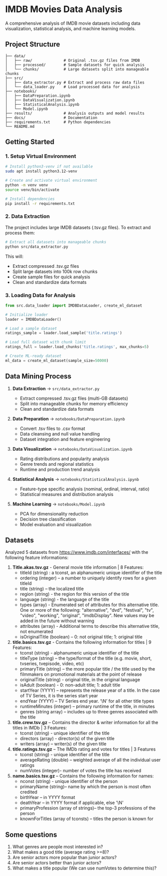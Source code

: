 # IMDB Movies Data Analysis

A comprehensive analysis of IMDB movie datasets including data visualization, statistical analysis, and machine learning models.

## Project Structure

```
├── data/
│   ├── raw/              # Original .tsv.gz files from IMDB
│   ├── processed/        # Sample datasets for quick analysis
│   └── chunks/           # Large datasets split into manageable chunks
├── src/
│   ├── data_extractor.py # Extract and process raw data files
│   └── data_loader.py    # Load processed data for analysis
├── notebooks/
│   ├── DataPreparation.ipynb
│   ├── DataVisualization.ipynb
│   ├── StatisticalAnalysis.ipynb
│   └── Model.ipynb
├── results/              # Analysis outputs and model results
├── docs/                 # Documentation
├── requirements.txt      # Python dependencies
└── README.md
```

## Getting Started

### 1. Setup Virtual Environment

```bash
# Install python3-venv if not available
sudo apt install python3.12-venv

# Create and activate virtual environment
python -m venv venv
source venv/bin/activate

# Install dependencies
pip install -r requirements.txt
```

### 2. Data Extraction

The project includes large IMDB datasets (.tsv.gz files). To extract and process them:

```bash
# Extract all datasets into manageable chunks
python src/data_extractor.py
```

This will:
- Extract compressed .tsv.gz files
- Split large datasets into 100k row chunks
- Create sample files for quick analysis
- Clean and standardize data formats

### 3. Loading Data for Analysis

```python
from src.data_loader import IMDBDataLoader, create_ml_dataset

# Initialize loader
loader = IMDBDataLoader()

# Load a sample dataset
ratings_sample = loader.load_sample('title.ratings')

# Load full dataset with chunk limit
ratings_full = loader.load_chunks('title.ratings', max_chunks=5)

# Create ML-ready dataset
ml_data = create_ml_dataset(sample_size=50000)
```

## Data Mining Process

1. **Data Extraction** -> `src/data_extractor.py`
   - Extract compressed .tsv.gz files (multi-GB datasets)
   - Split into manageable chunks for memory efficiency
   - Clean and standardize data formats

2. **Data Preparation** -> `notebooks/DataPreparation.ipynb`
   - Convert .tsv files to .csv format
   - Data cleansing and null value handling
   - Dataset integration and feature engineering

3. **Data Visualization** -> `notebooks/DataVisualization.ipynb`
   - Rating distributions and popularity analysis
   - Genre trends and regional statistics
   - Runtime and production trend analysis

4. **Statistical Analysis** -> `notebooks/StatisticalAnalysis.ipynb`
   - Feature-type specific analysis (nominal, ordinal, interval, ratio)
   - Statistical measures and distribution analysis

5. **Machine Learning** -> `notebooks/Model.ipynb`
   - PCA for dimensionality reduction
   - Decision tree classification
   - Model evaluation and visualization

## Datasets
Analyzed 5 datasets from https://www.imdb.com/interfaces/ with the following feature informations:

1. **Title.akas.tsv.gz** - General movie title information | 8 Features:
    - titleId (string)
    : a tconst, an alphanumeric unique identifier of the title
    - ordering (integer) – a number to uniquely identify rows for a given titleId
    - title (string) – the localized title
    - region (string) - the region for this version of the title
    - language (string) - the language of the title
    - types (array) - Enumerated set of attributes for this alternative title. One or more of the following:         "alternative", "dvd", "festival", "tv", "video", "working", "original", "imdbDisplay". New values may be         added in the future without warning
    - attributes (array) - Additional terms to describe this alternative title, not enumerated
    - isOriginalTitle (boolean) – 0: not original title; 1: original title
2. **title.basics.tsv.gz** - Contains the following information for titles | 9 Features:
    - tconst (string) - alphanumeric unique identifier of the title
    - titleType (string) – the type/format of the title (e.g. movie, short, tvseries, tvepisode,
    video, etc)
    - primaryTitle (string) – the more popular title / the title used by the filmmakers on
    promotional materials at the point of release
    - originalTitle (string) - original title, in the original language
    - isAdult (boolean) - 0: non-adult title; 1: adult title
    - startYear (YYYY) – represents the release year of a title. In the case of TV Series, it is
    the series start year
    - endYear (YYYY) – TV Series end year. ‘\N’ for all other title types
    - runtimeMinutes (integer) – primary runtime of the title, in minutes
    - genres (string array) – includes up to three genres associated with the title
3. **title.crew.tsv.gz** – Contains the director & writer information for all the titles in IMDb | 3 Features:
    - tconst (string) - unique identifier of the title
    - directors (array) - director(s) of the given title
    - writers (array) – writer(s) of the given title
4. **title.ratings.tsv.gz** – The IMDb rating and votes for titles | 3 Features
    - tconst (string) - unique identifier of the title
    - averageRating (double) – weighted average of all the individual user ratings
    - numVotes (integer)- number of votes the title has received
5. **name.basics.tsv.gz** – Contains the following information for names:
    - nconst (string) - unique identifier of the person
    - primaryName (string)– name by which the person is most often credited
    - birthYear – in YYYY format
    - deathYear – in YYYY format if applicable, else '\N'
    - primaryProfession (array of strings)– the top-3 professions of the person
    - knownForTitles (array of tconsts) – titles the person is known for

## Some questions
1. What genres are people most interested in?
2. What makes a good title (average rating >=8)?
3. Are senior actors more popular than junior actors?
4. Are senior actors better than junior actors?
5. What makes a title popular (We can use numVotes to determine this)?